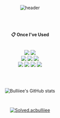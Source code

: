 <div align="center"> 

![header](https://capsule-render.vercel.app/api?type=cylinder&color=000000&height=150&section=header&text=Bulliiee's%20Github&fontColor=ffffff&fontSize=70&animation=fadeIn&fontAlignY=55&desc=%20&descAlignY=62&descAlign=62)

<br/>
<br/>

####  :clipboard: Once I've Used 

<br/>

<img src="https://img.shields.io/badge/windows-0078D4?style=for-the-badge&logo=windows&logoColor=white">
<img src="https://img.shields.io/badge/linux-FCC624?style=for-the-badge&logo=linux&logoColor=black">

<br/>

<img src="https://img.shields.io/badge/JAVA-007396?style=for-the-badge&logo=java&logoColor=white">
<img src="https://img.shields.io/badge/C++-00599C?style=for-the-badge&logo=cplusplus&logoColor=white">
<img src="https://img.shields.io/badge/C-A8B9CC?style=for-the-badge&logo=C&logoColor=white">

<br/>

<img src="https://img.shields.io/badge/unity-FFFFFF?style=for-the-badge&logo=unity&logoColor=black"/>
<img src="https://img.shields.io/badge/VSCode-007ACC?style=for-the-badge&logo=visualstudiocode&logoColor=purple"/>
<img src="https://img.shields.io/badge/VisualStudio-5C2D91?style=for-the-badge&logo=visualstudio&logoColor=blue"/>
<img src="https://img.shields.io/badge/Eclipse-2C2255?style=for-the-badge&logo=Eclipse%20IDE&logoColor=white">

<br/>
<br/>
<br/>
<br/>

![Bulliiee's GitHub stats](https://github-readme-stats.vercel.app/api?username=Bulliiee&show_icons=true&theme=radical)

<br/>

[![Solved.acbulliiee](http://mazassumnida.wtf/api/v2/generate_badge?boj=bulliiee)](https://solved.ac/bulliiee)


</div>
